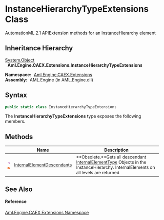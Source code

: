 InstanceHierarchyTypeExtensions Class
=====================================
AutomationML 2.1 APIExtension methods for an InstanceHierarchy element


Inheritance Hierarchy
---------------------
[System.Object][1]  
  **Aml.Engine.CAEX.Extensions.InstanceHierarchyTypeExtensions**  

  **Namespace:**  [Aml.Engine.CAEX.Extensions][2]  
  **Assembly:**  AML.Engine (in AML.Engine.dll)

Syntax
------

```csharp
public static class InstanceHierarchyTypeExtensions
```

The **InstanceHierarchyTypeExtensions** type exposes the following members.


Methods
-------

                                 | Name                            | Description                                                                                                                              
-------------------------------- | ------------------------------- | ---------------------------------------------------------------------------------------------------------------------------------------- 
![Public method]![Static member] | [InternalElementDescendants][3] | **Obsolete.**Gets all descendant [InternalElementType][4] Objects in the InstanceHierarchy. InternalElements on all levels are returned. 


See Also
--------

#### Reference
[Aml.Engine.CAEX.Extensions Namespace][2]  

[1]: https://docs.microsoft.com/dotnet/api/system.object
[2]: ../README.md
[3]: InternalElementDescendants.md
[4]: ../../Aml.Engine.CAEX/InternalElementType/README.md
[5]: https://www.automationml.org
[6]: ../../icons/logoShade.png
[Public method]: ../../icons/pubmethod.gif "Public method"
[Static member]: ../../icons/static.gif "Static member"